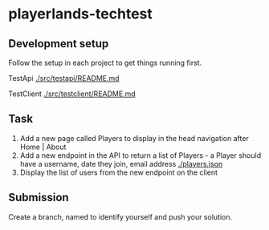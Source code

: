 # playerlands-techtest

## Development setup

Follow the setup in each project to get things running first.

TestApi [./src/testapi/README.md](./src/testapi/README.md)

TestClient [./src/testclient/README.md](./src/testclient/README.md)

## Task

1. Add a new page called Players to display in the head navigation after Home | About
2. Add a new endpoint in the API to return a list of Players - a Player should have a username, date they join, email address [./players.json](./players.json)
3. Display the list of users from the new endpoint on the client

## Submission

Create a branch, named to identify yourself and push your solution.

